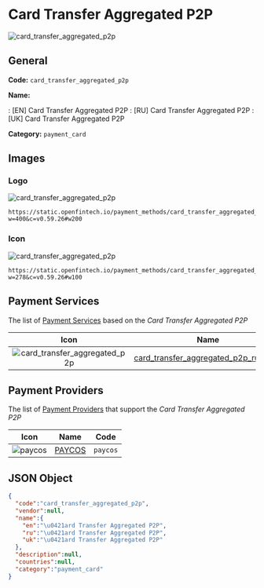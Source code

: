
# Сard Transfer Aggregated P2P 
![card_transfer_aggregated_p2p](https://static.openfintech.io/payment_methods/card_transfer_aggregated_p2p/logo.svg?w=400&c=v0.59.26#w200)  

## General 
**Code:** `card_transfer_aggregated_p2p` 
 
**Name:** 
 
:	[EN] Сard Transfer Aggregated P2P 
:	[RU] Сard Transfer Aggregated P2P 
:	[UK] Сard Transfer Aggregated P2P 
 
**Category:** `payment_card` 
 

## Images 

### Logo 
![card_transfer_aggregated_p2p](https://static.openfintech.io/payment_methods/card_transfer_aggregated_p2p/logo.svg?w=400&c=v0.59.26#w200)  

```
https://static.openfintech.io/payment_methods/card_transfer_aggregated_p2p/logo.svg?w=400&c=v0.59.26#w200
```  

### Icon 
![card_transfer_aggregated_p2p](https://static.openfintech.io/payment_methods/card_transfer_aggregated_p2p/icon.svg?w=278&c=v0.59.26#w100)  

```
https://static.openfintech.io/payment_methods/card_transfer_aggregated_p2p/icon.svg?w=278&c=v0.59.26#w100
```  

## Payment Services 
 
The list of [Payment Services](/payment-services/) based on the _Сard Transfer Aggregated P2P_ 

|Icon|Name|Code| 
|:---:|:---:|:---:| 
|![card_transfer_aggregated_p2p](https://static.openfintech.io/payment_methods/card_transfer_aggregated_p2p/icon.svg?w=278&c=v0.59.26#w100) |[card_transfer_aggregated_p2p_rub_hpp](/payment-services/card_transfer_aggregated_p2p_rub_hpp/)|`card_transfer_aggregated_p2p_rub_hpp`| 
 

## Payment Providers 
 
The list of [Payment Providers](/payment-providers/) that support the _Сard Transfer Aggregated P2P_ 

|Icon|Name|Code| 
|:---:|:---:|:---:| 
|![paycos](https://static.openfintech.io/payment_providers/paycos/icon.svg?w=278&c=v0.59.26#w100) |[PAYCOS](/payment-providers/paycos/)|`paycos`| 
 

## JSON Object 

```json
{
  "code":"card_transfer_aggregated_p2p",
  "vendor":null,
  "name":{
    "en":"\u0421ard Transfer Aggregated P2P",
    "ru":"\u0421ard Transfer Aggregated P2P",
    "uk":"\u0421ard Transfer Aggregated P2P"
  },
  "description":null,
  "countries":null,
  "category":"payment_card"
}
```  
